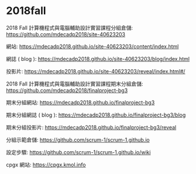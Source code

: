 # 2018fall
2018 Fall 計算機程式與電腦輔助設計實習課程分組倉儲: https://github.com/mdecadp2018/site-40623203

網站: https://mdecadp2018.github.io/site-40623203/content/index.html

網誌 ( blog ): https://mdecadp2018.github.io/site-40623203/blog/index.html

投影片: https://mdecadp2018.github.io/site-40623203/reveal/index.html#/

2018 Fall 計算機程式與電腦輔助設計實習課程期末分組倉儲: https://github.com/mdecadp2018/finalproject-bg3

期末分組網站: https://mdecadp2018.github.io/finalproject-bg3

期末分組網誌 ( blog ): https://mdecadp2018.github.io/finalproject-bg3/blog

期末分組投影片: https://mdecadp2018.github.io/finalproject-bg3/reveal

分組示範倉儲: https://github.com/scrum-1/scrum-1.github.io

設定步驟: https://github.com/scrum-1/scrum-1.github.io/wiki

cpgx 網站: https://cpgx.kmol.info
